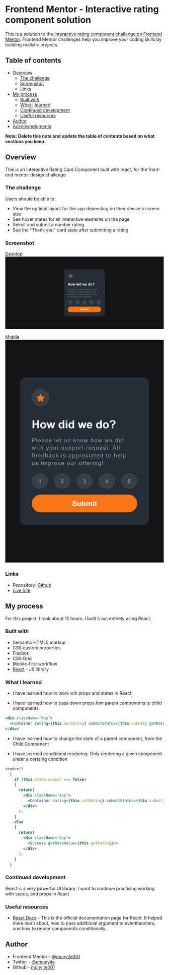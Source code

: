# Frontend Mentor - Interactive rating component solution

This is a solution to the [Interactive rating component challenge on Frontend Mentor](https://www.frontendmentor.io/challenges/interactive-rating-component-koxpeBUmI). Frontend Mentor challenges help you improve your coding skills by building realistic projects. 

## Table of contents

- [Overview](#overview)
  - [The challenge](#the-challenge)
  - [Screenshot](#screenshot)
  - [Links](#links)
- [My process](#my-process)
  - [Built with](#built-with)
  - [What I learned](#what-i-learned)
  - [Continued development](#continued-development)
  - [Useful resources](#useful-resources)
- [Author](#author)
- [Acknowledgments](#acknowledgments)

**Note: Delete this note and update the table of contents based on what sections you keep.**

## Overview
This is an interactive Rating Card Component built with react, for the front-end mentor design challenge

### The challenge

Users should be able to:

- View the optimal layout for the app depending on their device's screen size
- See hover states for all interactive elements on the page
- Select and submit a number rating
- See the "Thank you" card state after submitting a rating

### Screenshot

Desktop 
![Desktop Design](./Screenshots/Desktop.png)

Mobile 
![Mobile Design](./Screenshots/Mobile.png)

### Links

- Repository: [Github](https://rating-component-react-fr.netlify.app/)
- [Live Site](https://rating-component-react-fr.netlify.app/)

## My process
For this project, I took about 12 hours. I built it out entirely using React.

### Built with

- Semantic HTML5 markup
- CSS custom properties
- Flexbox
- CSS Grid
- Mobile-first workflow
- [React](https://reactjs.org/) - JS library

### What I learned

- I have learned how to work wih props and states in React

- I have learned how to pass down props fom parent components to child components
```jsx
<div className="App">
  <Container rating={this.setRating} submitStatus={this.submit} getRateValue={this.getRating}/>
</div>
```
- I have learned how to change the state of a parent component, from the Child Component

- I have learned conditional rendering. Only rendering a given component under a certaing condition
```jsx
render()
  {
    if (this.state.submit === false)
    {
      return(
        <div className="App">
          <Container rating={this.setRating} submitStatus={this.submit} getRateValue={this.getRating}/>
        </div>
      );
    }
    else
    {
      return(
        <div className="App">
          <Success getRateValue={this.getRating}/>
        </div>
      );
    }
  }
```

### Continued development

React is a very powerful UI library. I want to continue practising working with states, and props in React

### Useful resources

- [React Docs](https://reactjs.org/docs/getting-started.html) - This is the official documentation page for React. It helped mere learn about, how to pass additional argument to eventhandlers, and how to render components conditionally.


## Author

- Frontend Mentor - [@munyite001](https://www.frontendmentor.io/profile/yourusername)
- Twitter - [@emunyite](https://www.twitter.com/emunyite)
- Github - [munyite001](https://www.github.com/munyite001)